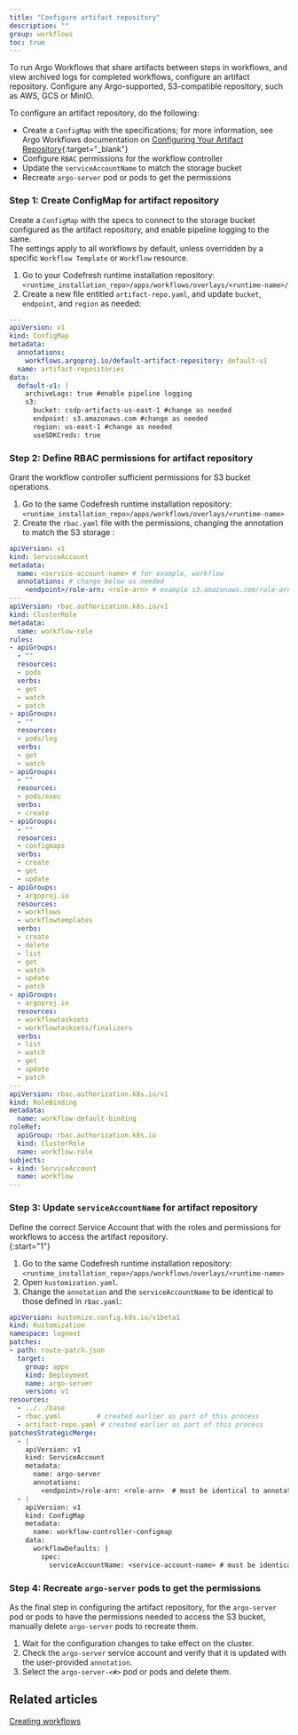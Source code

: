 ```yaml
---
title: "Configure artifact repository"
description: ""
group: workflows
toc: true
---
```


To run Argo Workflows that share artifacts between steps in workflows, and view archived logs for completed workflows, configure an artifact repository. Configure any Argo-supported, S3-compatible repository, such as AWS, GCS or MinIO.    

To configure an artifact repository, do the following:  

* Create a `ConfigMap` with the specifications; for more information, see Argo Workflows documentation on [Configuring Your Artifact Repository](https://argoproj.github.io/argo-workflows/configure-artifact-repository/){:target="\_blank"}
* Configure `RBAC` permissions for the workflow controller
* Update the `serviceAccountName` to match the storage bucket 
* Recreate `argo-server` pod or pods to get the permissions 

### Step 1: Create ConfigMap for artifact repository 
Create a `ConfigMap` with the specs to connect to the storage bucket configured as the artifact repository, and enable pipeline logging to the same.  
The settings apply to all workflows by default, unless overridden by a specific `Workflow Template` or `Workflow` resource.


1. Go to your Codefresh runtime installation repository:  
   `<runtime_installation_repo>/apps/workflows/overlays/<runtime-name>/`  
1. Create a new file entitled `artifact-repo.yaml`, and update `bucket`, `endpoint`, and `region` as needed: 

```yaml
---
apiVersion: v1
kind: ConfigMap
metadata:
  annotations:
    workflows.argoproj.io/default-artifact-repository: default-v1
  name: artifact-repositories
data:
  default-v1: |
    archiveLogs: true #enable pipeline logging
    s3:
      bucket: csdp-artifacts-us-east-1 #change as needed
      endpoint: s3.amazonaws.com #change as needed
      region: us-east-1 #change as needed
      useSDKCreds: true
```

### Step 2: Define RBAC permissions for artifact repository
Grant the workflow controller sufficient permissions for S3 bucket operations.

1. Go to the same Codefresh runtime installation repository:  
`<runtime_installation_repo>/apps/workflows/overlays/<runtime-name>`  
1. Create the `rbac.yaml` file with the permissions, changing the annotation to match the S3 storage :  

```yaml 
apiVersion: v1
kind: ServiceAccount
metadata:
  name: <service-account-name> # for example, workflow
  annotations: # change below as needed 
    <endpoint>/role-arn: <role-arn> # example s3.amazonaws.com/role-arn = arn:aws:iam::559963890471:role/argo-workflows-s3-artifact-repo
---
apiVersion: rbac.authorization.k8s.io/v1
kind: ClusterRole
metadata:
  name: workflow-role
rules:
- apiGroups:
  - ""
  resources:
  - pods
  verbs:
  - get
  - watch
  - patch
- apiGroups:
  - ""
  resources:
  - pods/log
  verbs:
  - get
  - watch
- apiGroups:
  - ""
  resources:
  - pods/exec
  verbs:
  - create
- apiGroups:
  - ""
  resources:
  - configmaps
  verbs:
  - create
  - get
  - update
- apiGroups:
  - argoproj.io
  resources:
  - workflows
  - workflowtemplates
  verbs:
  - create
  - delete
  - list
  - get
  - watch
  - update
  - patch
- apiGroups:
  - argoproj.io
  resources:
  - workflowtasksets
  - workflowtasksets/finalizers
  verbs:
  - list
  - watch
  - get
  - update
  - patch
---
apiVersion: rbac.authorization.k8s.io/v1
kind: RoleBinding
metadata:
  name: workflow-default-binding
roleRef:
  apiGroup: rbac.authorization.k8s.io
  kind: ClusterRole
  name: workflow-role
subjects:
- kind: ServiceAccount
  name: workflow
---
```
  

### Step 3: Update `serviceAccountName` for artifact repository
Define the correct Service Account that with the roles and permissions for workflows to access the artifact repository.  
{:start="1"}
1. Go to the same Codefresh runtime installation repository:  
  `<runtime_installation_repo>/apps/workflows/overlays/<runtime-name>`  
1. Open `kustomization.yaml`.
1. Change the `annotation` and the `serviceAccountName` to be identical to those defined in `rbac.yaml`:

```yaml
apiVersion: kustomize.config.k8s.io/v1beta1
kind: Kustomization
namespace: lognext
patches:
- path: route-patch.json
  target:
    group: apps
    kind: Deployment
    name: argo-server
    version: v1
resources:
  - ../../base
  - rbac.yaml         # created earlier as part of this process
  - artifact-repo.yaml # created earlier as part of this process
patchesStrategicMerge:
  - |
    apiVersion: v1
    kind: ServiceAccount
    metadata:
      name: argo-server
      annotations:
        <endpoint>/role-arn: <role-arn>  # must be identical to annotation of the service account in rbac.yaml file
  - |
    apiVersion: v1
    kind: ConfigMap
    metadata:
      name: workflow-controller-configmap
    data:
      workflowDefaults: |
        spec:
          serviceAccountName: <service-account-name> # must be identical to the service account name in rbac.yaml       
```

### Step 4: Recreate `argo-server` pods to get the permissions
As the final step in configuring the artifact repository, for the `argo-server` pod or pods to have the permissions needed to access the S3 bucket, manually delete `argo-server` pods to recreate them.

1. Wait for the configuration changes to take effect on the cluster.
1. Check the `argo-server` service account and verify that it is updated with the user-provided `annotation`. 
1. Select the `argo-server-<#>` pod or pods and delete them.

## Related articles
[Creating workflows]({{site.baseurl}}/docs/workflows/create-pipeline)  
